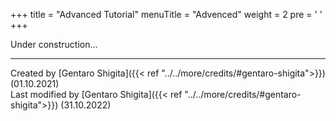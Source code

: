 +++
title = "Advanced Tutorial"
menuTitle = "Advenced"
weight = 2
pre = '<i class="fas fa-graduation-cap"></i> '
+++

Under construction...
<!-- In this advanced tutorial, different data types
this tutorial will walk you through 

### Preparation

---

#### Installation

Install `Captus` and dependencies on your system by following the [instruction]({{< ref "basics/installation">}}).

#### Getting data

Download the example data below, and place it in a directory where you want to run this tutorial.

Run the following command to decompress the archive and then delete it.

```shell
cd {path/to/directory}
tar -xf 00_raw_reads.tar.gz && rm 00_raw_reads.tar.gz
```

Now you have a directory named `00_raw_reads` containing 16 gzip-compressed FASTQ files:

```console
00_raw_reads
├── GenusA_speciesA_CAP_R1.fq.gz
├── GenusA_speciesA_CAP_R2.fq.gz
├── GenusA_speciesA_RNA_R1.fq.gz
├── GenusA_speciesA_RNA_R2.fq.gz
├── GenusB_speciesB_CAP_R1.fq.gz
├── GenusB_speciesB_CAP_R2.fq.gz
├── GenusC_speciesC_CAP_R1.fq.gz
├── GenusC_speciesC_CAP_R2.fq.gz
├── GenusC_speciesC_RNA_R1.fq.gz
├── GenusC_speciesC_RNA_R2.fq.gz
├── GenusD_speciesD_CAP_R1.fq.gz
├── GenusD_speciesD_CAP_R2.fq.gz
├── GenusD_speciesD_RNA_R1.fq.gz
├── GenusD_speciesD_RNA_R2.fq.gz
├── GenusH_speciesH_RNA_R1.fq.gz
└── GenusH_speciesH_RNA_R2.fq.gz
```

CAP: Illumina universal coding sequences for angiosperms are enriched using [Angiosperms353](https://github.com/mossmatters/Angiosperms353) probe set.
RNA: mRNA library enriched with poly-T probe
paired-end
They are named following the [naming convention]({{< ref "assembly/clean/preparation.md">}}).

### Clean

---

Run the following commands to clean.
`--rna` flag enable to trim poly-A tails as well as Illumina adapters.

```shell
captus_assembly clean -r 00_raw_reads/*CAP_R?.fq.gz -o 01_clean_reads_CAP
captus_assembly clean -r 00_raw_reads/*RNA_R?.fq.gz -o 01_clean_reads_RNA --rna
```

For descriptions of the other output files, see [here]({{< ref "assembly/clean/output">}}).

### Assemble

---
you can easily integrate samples assembled with another tool.

```shell
captus_assembly assemble -r 01_clean_reads_CAP -o 02_assemblies_CAP
captus_assembly assemble -r 01_clean_reads_RNA -o 02_assemblies_RNA --preset RNA
captus_assembly assemble -r 01_clean_reads_WGS -o 02_assemblies_WGS --preset WGS
```

For descriptions of the other output files, see [here]({{< ref "assembly/assemble/output">}}).

### Extract

---
Download the example data below, and place it in a directory where you want to run this tutorial.

Run the following command to extract targets from the contigs.
built-in reference dataset

```shell
captus_assembly extract -a 02_assemblies_CAP -f 02_assemblies_WGS -n Angiosperms353 -p SeedPlantsPTD -m SeedPlantsMIT -c
```

For descriptions of the other output files, see [here]({{< ref "assembly/extract/output">}}).

### Align

---

```shell
captus_assembly align
```

For descriptions of the other output files, see [here]({{< ref "assembly/align/output">}}).

### Phylogenetic inference

---

```shell
iqtree
``` -->

---
Created by [Gentaro Shigita]({{< ref "../../more/credits/#gentaro-shigita">}}) (01.10.2021)  
Last modified by [Gentaro Shigita]({{< ref "../../more/credits/#gentaro-shigita">}}) (31.10.2022)
